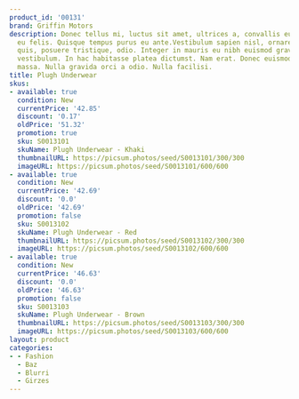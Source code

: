 ```yaml
---
product_id: '00131'
brand: Griffin Motors
description: Donec tellus mi, luctus sit amet, ultrices a, convallis eu, lorem. Curabitur
  eu felis. Quisque tempus purus eu ante.Vestibulum sapien nisl, ornare auctor, consectetuer
  quis, posuere tristique, odio. Integer in mauris eu nibh euismod gravida. Aenean
  vestibulum. In hac habitasse platea dictumst. Nam erat. Donec euismod vestibulum
  massa. Nulla gravida orci a odio. Nulla facilisi.
title: Plugh Underwear
skus:
- available: true
  condition: New
  currentPrice: '42.85'
  discount: '0.17'
  oldPrice: '51.32'
  promotion: true
  sku: S0013101
  skuName: Plugh Underwear - Khaki
  thumbnailURL: https://picsum.photos/seed/S0013101/300/300
  imageURL: https://picsum.photos/seed/S0013101/600/600
- available: true
  condition: New
  currentPrice: '42.69'
  discount: '0.0'
  oldPrice: '42.69'
  promotion: false
  sku: S0013102
  skuName: Plugh Underwear - Red
  thumbnailURL: https://picsum.photos/seed/S0013102/300/300
  imageURL: https://picsum.photos/seed/S0013102/600/600
- available: true
  condition: New
  currentPrice: '46.63'
  discount: '0.0'
  oldPrice: '46.63'
  promotion: false
  sku: S0013103
  skuName: Plugh Underwear - Brown
  thumbnailURL: https://picsum.photos/seed/S0013103/300/300
  imageURL: https://picsum.photos/seed/S0013103/600/600
layout: product
categories:
- - Fashion
  - Baz
  - Blurri
  - Girzes
---
```

